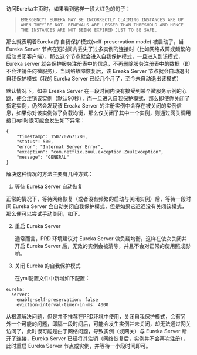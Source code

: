 访问Eureka主页时，如果看到这样一段大红色的句子：

> `EMERGENCY! EUREKA MAY BE INCORRECTLY CLAIMING INSTANCES ARE UP WHEN THEY’RE NOT. RENEWALS ARE LESSER THAN THRESHOLD AND HENCE THE INSTANCES ARE NOT BEING EXPIRED JUST TO BE SAFE.`

那么就表明着Eureka的 自我保护模式(self-preservation mode) 被启动了，当 Eureka Server 节点在短时间内丢失了过多实例的连接时（比如网络故障或频繁的启动关闭客户端），那么这个节点就会进入自我保护模式，一旦进入到该模式，Eureka server 就会保护服务注册表中的信息，不再删除服务注册表中的数据（即不会注销任何微服务），当网络故障恢复后，该 Ereaka Server 节点就会自动退出自我保护模式（我的 Eureka Server 已经几个月了，至今未自动退出该模式）



默认情况下，如果 Ereaka Server 在一段时间内没有接受到某个微服务示例的心跳，便会注销该实例（默认90秒），而一旦进入自我保护模式，那么即使你关闭了指定实例，仍然会发现该 Ereaka Server 的注册实例中会存在被关闭的实例信息，如果你对该实例做了负载均衡，那么仅关闭了其中一个实例，则通过网关调用接口api时很可能会发生如下异常：

```
{
    "timestamp": 1507707671780,
    "status": 500,
    "error": "Internal Server Error",
    "exception": "com.netflix.zuul.exception.ZuulException",
    "message": "GENERAL"
}
```



解决这种情况的方法主要有几种方式：

1. 等待 Eureka Server 自动恢复
   
正常的情况下，等待网络恢复（或者没有频繁的启动与关闭实例）后，等待一段时间 Eureka Server 会自动关闭自我保护模式，但是如果它迟迟没有关闭该模式，那么便可以尝试手动关闭，如下。
   
2. 重启 Eureka Server

   通常而言，PRD 环境建议对 Eureka Server 做负载均衡，这样在依次关闭并开启 Eureka Server 后，无效的实例会被清除，并且不会对正常的使用照成影响。

3. 关闭 Eureka 的自我保护模式

   在yml配置文件中新增如下配置：

```
eureka:
  server:
    enable-self-preservation: false
    eviction-interval-timer-in-ms: 4000
```

从根源解决问题，但是并不推荐在PRD环境中使用，关闭自我保护模式，会有另外一个可能的问题，即隔一段时间后，可能会发生实例并未关闭，却无法通过网关访问了，此时很可能是由于网络问题，导致实例（或网关）与 Eureka Server 断开了连接，Eureka Server 已经将其注销（网络恢复后，实例并不会再次注册），此时重启 Eureka Server 节点或实例，并等待一小段时间即可。

